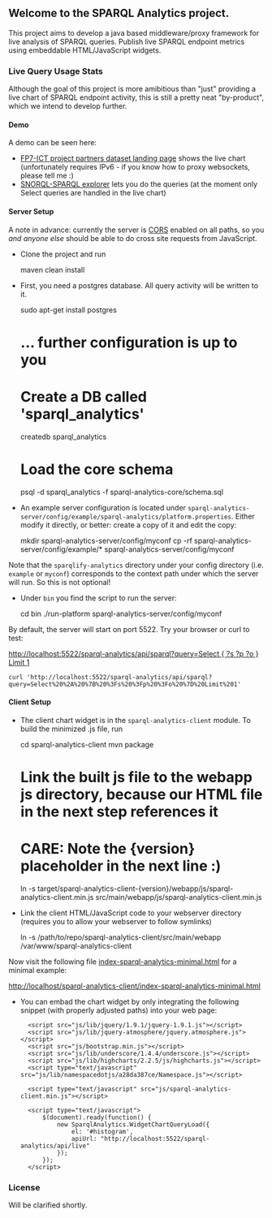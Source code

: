 ## Welcome to the SPARQL Analytics project.

This project aims to develop a java based middleware/proxy framework for live analysis of SPARQL queries. Publish live SPARQL endpoint metrics using embeddable HTML/JavaScript widgets.

### Live Query Usage Stats
Although the goal of this project is more amibitious than "just" providing a live chart of SPARQL endpoint activity, this is still a pretty neat "by-product", which we intend to develop further.

#### Demo

A demo can be seen here:
* [FP7-ICT project partners dataset landing page](http://fp7-pp.publicdata.eu) shows the live chart (unfortunately requires IPv6 - if you know how to proxy websockets, please tell me :)
* [SNORQL-SPARQL explorer](http://fp7-pp.publicdata.eu/snorql) lets you do the queries (at the moment only Select queries are handled in the live chart)


#### Server Setup
A note in advance: currently the server is [CORS](http://enable-cors.org) enabled on all paths, so you *and anyone else* should be able to do cross site requests from JavaScript.

* Clone the project and run

    maven clean install

* First, you need a postgres database. All query activity will be written to it.


    sudo apt-get install postgres
    # ... further configuration is up to you
    
    # Create a DB called 'sparql_analytics'
    createdb sparql_analytics
    
    # Load the core schema
    psql -d sparql_analytics -f sparql-analytics-core/schema.sql


* An example server configuration is located under `sparql-analytics-server/config/example/sparql-analytics/platform.properties`. Either modify it directly, or better: create a copy of it and edit the copy:
  
    mkdir sparql-analytics-server/config/myconf
    cp -rf sparql-analytics-server/config/example/* sparql-analytics-server/config/myconf

Note that the `sparqlify-analytics` directory under your config directory (i.e. `example` or `myconf`) corresponds to the context path under which the server will run. So this is not optional!

* Under `bin` you find the script to run the server:

    cd bin
    ./run-platform sparql-analytics-server/config/myconf

By default, the server will start on port 5522. Try your browser or curl to test:

[http://localhost:5522/sparql-analytics/api/sparql?query=Select { ?s ?p ?o } Limit 1](http://localhost:5522/sparql-analytics/api/sparql?query=Select%20%2A%20%7B%20%3Fs%20%3Fp%20%3Fo%20%7D%20Limit%201)

    curl 'http://localhost:5522/sparql-analytics/api/sparql?query=Select%20%2A%20%7B%20%3Fs%20%3Fp%20%3Fo%20%7D%20Limit%201'

#### Client Setup

* The client chart widget is in the `sparql-analytics-client` module. To build the minimized .js file, run

    cd sparql-analytics-client
    mvn package
    
    # Link the built js file to the webapp js directory, because our HTML file in the next step references it
    # CARE: Note the {version} placeholder in the next line :)
    
    ln -s target/sparql-analytics-client-{version}/webapp/js/sparql-analytics-client.min.js src/main/webapp/js/sparql-analytics-client.min.js


* Link the client HTML/JavaScript code to your webserver directory (requires you to allow your webserver to follow symlinks)

    ln -s /path/to/repo/sparql-analytics-client/src/main/webapp /var/www/sparql-analytics-client

Now visit the following file [index-sparql-analytics-minimal.html](https://github.com/AKSW/SparqlAnalytics/blob/master/sparql-analytics-client/src/main/webapp/index-sparql-analytics-minimal.html) for a minimal example: 

[http://localhost/sparql-analytics-client/index-sparql-analytics-minimal.html](http://localhost/sparql-analytics-client/index-sparql-analytics-minimal.html)

* You can embad the chart widget by only integrating the following snippet (with properly adjusted paths) into your web page:

    <html>
    <body>
        <div id="histogram"></div>

        <script src="js/lib/jquery/1.9.1/jquery-1.9.1.js"></script>
        <script src="js/lib/jquery-atmosphere/jquery.atmosphere.js"></script>
        <script src="js/bootstrap.min.js"></script>
        <script src="js/lib/underscore/1.4.4/underscore.js"></script>
        <script src="js/lib/highcharts/2.2.5/js/highcharts.js"></script>
        <script type="text/javascript" src="js/lib/namespacedotjs/a28da387ce/Namespace.js"></script>

        <script type="text/javascript" src="js/sparql-analytics-client.min.js"></script>

        <script type="text/javascript">
            $(document).ready(function() {			
                new SparqlAnalytics.WidgetChartQueryLoad({
                    el: '#histogram',
                    apiUrl: "http://localhost:5522/sparql-analytics/api/live"
                });
            });
        </script>

    </body>
    </html>


### License
Will be clarified shortly.


